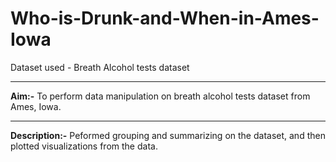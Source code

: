 # Who-is-Drunk-and-When-in-Ames-Iowa

Dataset used - Breath Alcohol tests dataset

----------------------------------------------------------------------------

**Aim:-** To perform data manipulation on breath alcohol tests dataset from Ames, Iowa.

----------------------------------------------------------------------------

**Description:-** Peformed grouping and summarizing on the dataset, and then plotted visualizations from the data.
